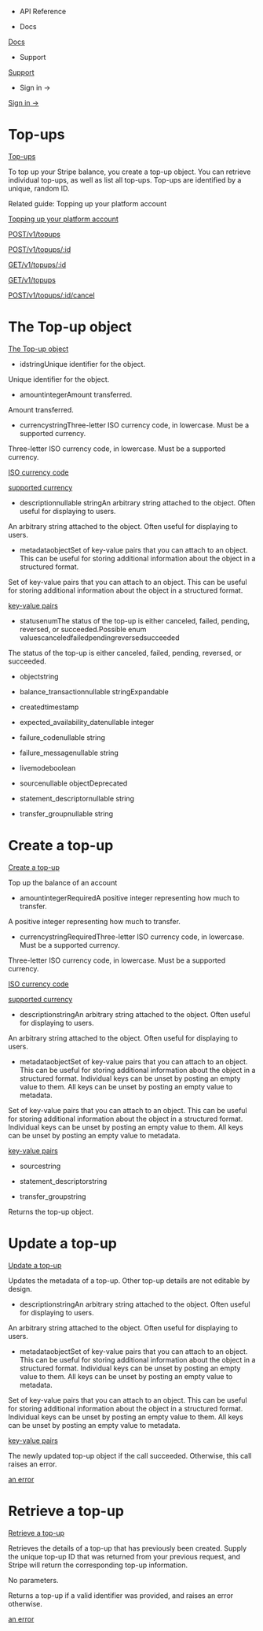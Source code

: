 - API Reference

- Docs

[Docs](/)

- Support

[Support](https://support.stripe.com)

- Sign in →

[Sign in →](https://dashboard.stripe.com/login)

# Top-ups

[Top-ups](/api/topups)

To top up your Stripe balance, you create a top-up object. You can retrieve individual top-ups, as well as list all top-ups. Top-ups are identified by a unique, random ID.

Related guide: Topping up your platform account

[Topping up your platform account](/connect/top-ups)

[POST/v1/topups](/api/topups/create)

[POST/v1/topups/:id](/api/topups/update)

[GET/v1/topups/:id](/api/topups/retrieve)

[GET/v1/topups](/api/topups/list)

[POST/v1/topups/:id/cancel](/api/topups/cancel)

# The Top-up object

[The Top-up object](/api/topups/object)

- idstringUnique identifier for the object.

Unique identifier for the object.

- amountintegerAmount transferred.

Amount transferred.

- currencystringThree-letter ISO currency code, in lowercase. Must be a supported currency.

Three-letter ISO currency code, in lowercase. Must be a supported currency.

[ISO currency code](https://www.iso.org/iso-4217-currency-codes.html)

[supported currency](https://stripe.com/docs/currencies)

- descriptionnullable stringAn arbitrary string attached to the object. Often useful for displaying to users.

An arbitrary string attached to the object. Often useful for displaying to users.

- metadataobjectSet of key-value pairs that you can attach to an object. This can be useful for storing additional information about the object in a structured format.

Set of key-value pairs that you can attach to an object. This can be useful for storing additional information about the object in a structured format.

[key-value pairs](/api/metadata)

- statusenumThe status of the top-up is either canceled, failed, pending, reversed, or succeeded.Possible enum valuescanceledfailedpendingreversedsucceeded

The status of the top-up is either canceled, failed, pending, reversed, or succeeded.

- objectstring

- balance_transactionnullable stringExpandable

- createdtimestamp

- expected_availability_datenullable integer

- failure_codenullable string

- failure_messagenullable string

- livemodeboolean

- sourcenullable objectDeprecated

- statement_descriptornullable string

- transfer_groupnullable string

# Create a top-up

[Create a top-up](/api/topups/create)

Top up the balance of an account

- amountintegerRequiredA positive integer representing how much to transfer.

A positive integer representing how much to transfer.

- currencystringRequiredThree-letter ISO currency code, in lowercase. Must be a supported currency.

Three-letter ISO currency code, in lowercase. Must be a supported currency.

[ISO currency code](https://www.iso.org/iso-4217-currency-codes.html)

[supported currency](https://stripe.com/docs/currencies)

- descriptionstringAn arbitrary string attached to the object. Often useful for displaying to users.

An arbitrary string attached to the object. Often useful for displaying to users.

- metadataobjectSet of key-value pairs that you can attach to an object. This can be useful for storing additional information about the object in a structured format. Individual keys can be unset by posting an empty value to them. All keys can be unset by posting an empty value to metadata.

Set of key-value pairs that you can attach to an object. This can be useful for storing additional information about the object in a structured format. Individual keys can be unset by posting an empty value to them. All keys can be unset by posting an empty value to metadata.

[key-value pairs](/api/metadata)

- sourcestring

- statement_descriptorstring

- transfer_groupstring

Returns the top-up object.

# Update a top-up

[Update a top-up](/api/topups/update)

Updates the metadata of a top-up. Other top-up details are not editable by design.

- descriptionstringAn arbitrary string attached to the object. Often useful for displaying to users.

An arbitrary string attached to the object. Often useful for displaying to users.

- metadataobjectSet of key-value pairs that you can attach to an object. This can be useful for storing additional information about the object in a structured format. Individual keys can be unset by posting an empty value to them. All keys can be unset by posting an empty value to metadata.

Set of key-value pairs that you can attach to an object. This can be useful for storing additional information about the object in a structured format. Individual keys can be unset by posting an empty value to them. All keys can be unset by posting an empty value to metadata.

[key-value pairs](/api/metadata)

The newly updated top-up object if the call succeeded. Otherwise, this call raises an error.

[an error](#errors)

# Retrieve a top-up

[Retrieve a top-up](/api/topups/retrieve)

Retrieves the details of a top-up that has previously been created. Supply the unique top-up ID that was returned from your previous request, and Stripe will return the corresponding top-up information.

No parameters.

Returns a top-up if a valid identifier was provided, and raises an error otherwise.

[an error](#errors)

